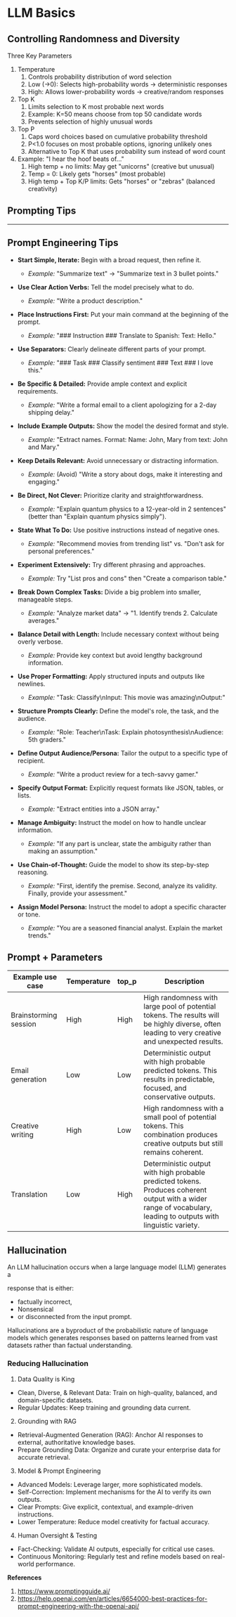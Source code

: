 

#

# LLM Basics

## Controlling Randomness and Diversity

Three Key Parameters​

1. Temperature​
   1. Controls probability distribution of word selection​
   2. Low (→0): Selects high-probability words → deterministic responses​
   3. High: Allows lower-probability words → creative/random responses​
2. Top K​
   1. Limits selection to K most probable next words​
   2. Example: K=50 means choose from top 50 candidate words​
   3. Prevents selection of highly unusual words
3. Top P​
   1. Caps word choices based on cumulative probability threshold​
   2. P<1.0 focuses on most probable options, ignoring unlikely ones​
   3. Alternative to Top K that uses probability sum instead of word count​
4. Example: "I hear the hoof beats of..."​
   1. High temp + no limits: May get "unicorns" (creative but unusual)​
   2. Temp = 0: Likely gets "horses" (most probable)​
   3. High temp + Top K/P limits: Gets "horses" or "zebras" (balanced creativity)


## Prompting Tips

---

## Prompt Engineering Tips


* **Start Simple, Iterate:** Begin with a broad request, then refine it.
    * *Example:* "Summarize text" $\rightarrow$ "Summarize text in 3 bullet points."

* **Use Clear Action Verbs:** Tell the model precisely what to do.
    * *Example:* "Write a product description."

* **Place Instructions First:** Put your main command at the beginning of the prompt.
    * *Example:* "### Instruction ### Translate to Spanish: Text: Hello."

* **Use Separators:** Clearly delineate different parts of your prompt.
    * *Example:* "### Task ### Classify sentiment ### Text ### I love this."

* **Be Specific & Detailed:** Provide ample context and explicit requirements.
    * *Example:* "Write a formal email to a client apologizing for a 2-day shipping delay."

* **Include Example Outputs:** Show the model the desired format and style.
    * *Example:* "Extract names. Format: Name: John, Mary from text: John and Mary."

* **Keep Details Relevant:** Avoid unnecessary or distracting information.
    * *Example:* (Avoid) "Write a story about dogs, make it interesting and engaging."

* **Be Direct, Not Clever:** Prioritize clarity and straightforwardness.
    * *Example:* "Explain quantum physics to a 12-year-old in 2 sentences" (better than "Explain quantum physics simply").

* **State What To Do:** Use positive instructions instead of negative ones.
    * *Example:* "Recommend movies from trending list" vs. "Don't ask for personal preferences."

* **Experiment Extensively:** Try different phrasing and approaches.
    * *Example:* Try "List pros and cons" then "Create a comparison table."

* **Break Down Complex Tasks:** Divide a big problem into smaller, manageable steps.
    * *Example:* "Analyze market data" $\rightarrow$ "1. Identify trends 2. Calculate averages."

* **Balance Detail with Length:** Include necessary context without being overly verbose.
    * *Example:* Provide key context but avoid lengthy background information.

* **Use Proper Formatting:** Apply structured inputs and outputs like newlines.
    * *Example:* "Task: Classify\nInput: This movie was amazing\nOutput:"

* **Structure Prompts Clearly:** Define the model's role, the task, and the audience.
    * *Example:* "Role: Teacher\nTask: Explain photosynthesis\nAudience: 5th graders."

* **Define Output Audience/Persona:** Tailor the output to a specific type of recipient.
    * *Example:* "Write a product review for a tech-savvy gamer."

* **Specify Output Format:** Explicitly request formats like JSON, tables, or lists.
    * *Example:* "Extract entities into a JSON array."

* **Manage Ambiguity:** Instruct the model on how to handle unclear information.
    * *Example:* "If any part is unclear, state the ambiguity rather than making an assumption."

* **Use Chain-of-Thought:** Guide the model to show its step-by-step reasoning.
    * *Example:* "First, identify the premise. Second, analyze its validity. Finally, provide your assessment."

* **Assign Model Persona:** Instruct the model to adopt a specific character or tone.
    * *Example:* "You are a seasoned financial analyst. Explain the market trends."


## Prompt + Parameters

| **Example use case**​ | **Temperature**​ | **top\_p**​ | **Description**​ |
| --- | --- | --- | --- |
| Brainstorming session​ | High​ | High​ | High randomness with large pool of potential tokens. The results will be highly diverse, often leading to very creative and unexpected results.​ |
| Email generation​ | Low​ | Low​ | Deterministic output with high probable predicted tokens. This results in predictable, focused, and conservative outputs.​ |
| Creative writing​ | High​ | Low​ | High randomness with a small pool of potential tokens. This combination produces creative outputs but still remains coherent.​ |
| Translation​ | Low​ | High​ | Deterministic output with high probable predicted tokens. Produces coherent output with a wider range of vocabulary, leading to outputs with linguistic variety. |

## Hallucination

An LLM hallucination occurs when a large language model (LLM) generates a​

response that is either​:

* factually incorrect,​
* Nonsensical​
* or disconnected from the input prompt.​

Hallucinations are a byproduct of the probabilistic nature of language models which generates responses based on patterns learned from vast datasets​ rather than factual understanding.

### Reducing Hallucination

1. Data Quality is King​

* Clean, Diverse, & Relevant Data: Train on high-quality, balanced, and domain-specific datasets.​
* Regular Updates: Keep training and grounding data current.​

2. Grounding with RAG​

* Retrieval-Augmented Generation (RAG): Anchor AI responses to external, authoritative knowledge bases.​
* Prepare Grounding Data: Organize and curate your enterprise data for accurate retrieval.​

3. Model & Prompt Engineering​

* Advanced Models: Leverage larger, more sophisticated models.​
* Self-Correction: Implement mechanisms for the AI to verify its own outputs.​
* Clear Prompts: Give explicit, contextual, and example-driven instructions.​
* Lower Temperature: Reduce model creativity for factual accuracy.​

4. Human Oversight & Testing​

* Fact-Checking: Validate AI outputs, especially for critical use cases.​
* Continuous Monitoring: Regularly test and refine models based on real-world performance.


**References**
1. <https://www.promptingguide.ai/>
2. <https://help.openai.com/en/articles/6654000-best-practices-for-prompt-engineering-with-the-openai-api/>

